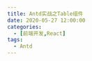 ```yaml
---
title: Antd实战之Table组件
date: 2020-05-27 12:00:00
categories:
  - [前端开发,React]
tags:
  - Antd
---
```

